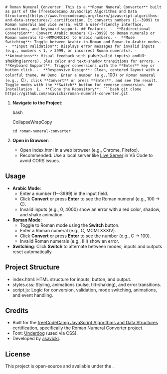 `# Roman Numeral Converter  This is a **Roman Numeral Converter** built as part of the [freeCodeCamp JavaScript Algorithms and Data Structures](https://www.freecodecamp.org/learn/javascript-algorithms-and-data-structures/) certification. It converts numbers (1--3999) to Roman numerals and vice versa, with a user-friendly interface, animations, and keyboard support. ## Features  -  **Bidirectional Conversion**: Convert Arabic numbers (1--3999) to Roman numerals or Roman numerals (I--MMMCMXCIX) to Arabic numbers. -  **Mode Switching**: Toggle between Arabic-to-Roman and Roman-to-Arabic modes. -  **Input Validation**: Displays error messages for invalid inputs (e.g., numbers < 1, > 3999, or incorrect Roman numerals). -  **Animations**: Visual feedback with `pulse` (valid inputs) and `tilt-shaking` (errors), plus color and text-shadow transitions for errors. -  **Keyboard Support**: Trigger conversions with the **Enter** key or button click. -  **Responsive Design**: Clean, centered layout with a colorful theme. ## Demo  Enter a number (e.g., `100`) or Roman numeral (e.g., `C`), click **Convert** or press **Enter**, and see the result. Toggle modes with the **Switch** button for reverse conversion. ## Installation  1.  **Clone the Repository**: ```bash git clone https://github.com/asavicki/roman-numeral-converter.git`

1.  **Navigate to the Project**:

    bash

    CollapseWrapCopy

    `cd roman-numeral-converter`

2.  **Open in Browser**:
    -   Open index.html in a web browser (e.g., Chrome, Firefox).
    -   Recommended: Use a local server like [Live Server](https://marketplace.visualstudio.com/items?itemName=ritwickdey.LiveServer) in VS Code to avoid CORS issues.

Usage
-----

-   **Arabic Mode**:
    -   Enter a number (1--3999) in the input field.
    -   Click **Convert** or press **Enter** to see the Roman numeral (e.g., 100 → C).
    -   Invalid inputs (e.g., 0, 4000) show an error with a red color, shadow, and shake animation.
-   **Roman Mode**:
    -   Toggle to Roman mode using the **Switch** button.
    -   Enter a Roman numeral (e.g., C, MCMLXXXIV).
    -   Click **Convert** or press **Enter** to see the number (e.g., C → 100).
    -   Invalid Roman numerals (e.g., IIII) show an error.
-   **Switching**: Click **Switch** to alternate between modes; inputs and outputs reset automatically.

Project Structure
-----------------

-   index.html: HTML structure for inputs, button, and output.
-   styles.css: Styling, animations (pulse, tilt-shaking), and error transitions.
-   script.js: Logic for conversion, validation, mode switching, animations, and event handling.

Credits
-------

-   Built for the [freeCodeCamp JavaScript Algorithms and Data Structures](https://www.freecodecamp.org/learn/javascript-algorithms-and-data-structures/) certification, specifically the Roman Numeral Converter project.
-   Font: [Underdog](https://fonts.google.com/) (used via CSS).
-   Developed by [asavicki](https://github.com/asavicki).

License
-------

This project is open-source and available under the .
